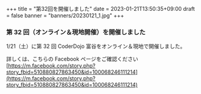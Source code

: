 +++
title = "第32回を開催しました"
date = 2023-01-21T13:50:35+09:00
draft = false
banner = "banners/20230121_1.jpg"
+++

### 第 32 回（オンライン＆現地開催）を開催しました

1/21（土）に第 32 回 CoderDojo 富谷をオンライン＆現地で開催しました。

詳しくは、こちらの Facebook ページをご確認ください[https://m.facebook.com/story.php?story_fbid=510880827863450&id=100068246111214](https://m.facebook.com/story.php?story_fbid=510880827863450&id=100068246111214)
